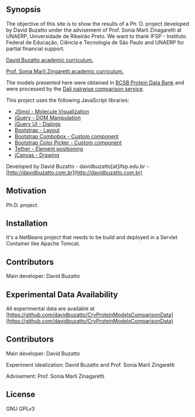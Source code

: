 ## Synopsis

The objective of this site is to show the results of a Ph. D. project developed by David Buzatto under the advisement of Prof. Sonia Marli Zinagaretti at UNAERP, Universidade de Ribeirão Preto.
We want to thank IFSP - Instituto Federal de Educação, Ciência e Tecnologia de São Paulo and UNAERP for partial financial support.

[David Buzatto academic curriculum.](http://lattes.cnpq.br/7916716785143122)

[Prof. Sonia Marli Zingaretti academic curriculum.](http://lattes.cnpq.br/3195515678174130)

The models presented here were obtained in [RCSB Protein Data Bank](http://www.rcsb.org/) and were processed by the [Dali pairwise comparison service](http://ekhidna.biocenter.helsinki.fi/dali_lite/start).

This project uses the following JavaScript libraries:

* [JSmol - Molecule Visualization](https://sourceforge.net/projects/jsmol/)
* [jQuery - DOM Manipulation](https://jquery.com/)
* [jQuery UI - Dialogs](https://jqueryui.com/)
* [Bootstrap - Layout](http://getbootstrap.com/)
* [Bootstrap Combobox - Custom component](https://github.com/danielfarrell/bootstrap-combobox)
* [Bootstrap Color Picker - Custom component](https://itsjavi.com/bootstrap-colorpicker/)
* [Tether - Element positioning](http://tether.io/)
* [jCanvas - Drawing](http://projects.calebevans.me/jcanvas/)

Developed by David Buzatto - davidbuzatto[at]ifsp.edu.br - [http://davidbuzatto.com.br](http://davidbuzatto.com.br)

## Motivation

Ph.D. project.

## Installation

It's a NetBeans project that needs to be build and deployed in a Servlet Container like Apache Tomcat.

## Contributors

Main developer: David Buzatto

## Experimental Data Availability

All experimental data are available at [https://github.com/davidbuzatto/CryProteinModelsComparisonData](https://github.com/davidbuzatto/CryProteinModelsComparisonData)

## Contributors

Main developer: David Buzatto

Experiment idealization: David Buzatto and Prof. Sonia Marli Zingaretti

Advisement: Prof. Sonia Marli Zinagaretti

## License

GNU GPLv3